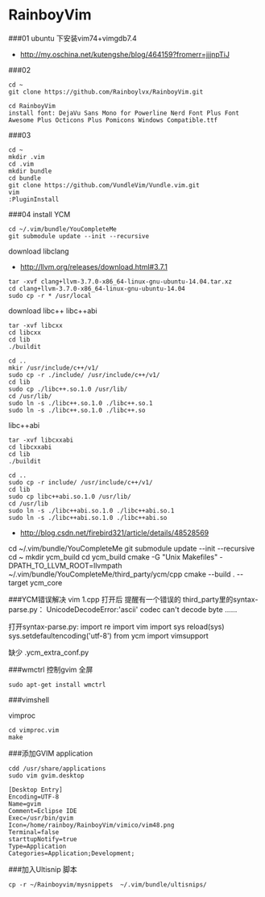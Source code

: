 # RainboyVim

###01 ubuntu 下安装vim74+vimgdb7.4

 - http://my.oschina.net/kutengshe/blog/464159?fromerr=jjjnpTiJ

###02 

```
cd ~
git clone https://github.com/Rainboylvx/RainboyVim.git

cd RainboyVim
install font: DejaVu Sans Mono for Powerline Nerd Font Plus Font Awesome Plus Octicons Plus Pomicons Windows Compatible.ttf
```

###03
```
cd ~
mkdir .vim
cd .vim
mkdir bundle
cd bundle
git clone https://github.com/VundleVim/Vundle.vim.git
vim
:PluginInstall
```

###04 install YCM

```
cd ~/.vim/bundle/YouCompleteMe
git submodule update --init --recursive

```

download libclang

 - http://llvm.org/releases/download.html#3.7.1

```
tar -xvf clang+llvm-3.7.0-x86_64-linux-gnu-ubuntu-14.04.tar.xz
cd clang+llvm-3.7.0-x86_64-linux-gnu-ubuntu-14.04
sudo cp -r * /usr/local
```

download libc++ libc++abi

```
tar -xvf libcxx
cd libcxx
cd lib
./buildit

cd ..
mkir /usr/include/c++/v1/
sudo cp -r ./include/ /usr/include/c++/v1/
cd lib
sudo cp ./libc++.so.1.0 /usr/lib/
cd /usr/lib/
sudo ln -s ./libc++.so.1.0 ./libc++.so.1
sudo ln -s ./libc++.so.1.0 ./libc++.so
```

libc++abi

```
tar -xvf libcxxabi
cd libcxxabi
cd lib
./buildit

cd ..
sudo cp -r include/ /usr/include/c++/v1/
cd lib
sudo cp libc++abi.so.1.0 /usr/lib/
cd /usr/lib
sudo ln -s ./libc++abi.so.1.0 ./libc++abi.so.1
sudo ln -s ./libc++abi.so.1.0 ./libc++abi.so

```

 - http://blog.csdn.net/firebird321/article/details/48528569

cd ~/.vim/bundle/YouCompleteMe
git submodule update --init --recursive
cd ~
mkdir ycm_build
cd ycm_build
cmake -G "Unix Makefiles" -DPATH_TO_LLVM_ROOT=llvmpath ~/.vim/bundle/YouCompleteMe/third_party/ycm/cpp
cmake --build . --target ycm_core


###YCM错误解决
vim 1.cpp 打开后 提醒有一个错误的 third_party里的syntax-parse.py：
UnicodeDecodeError:'ascii' codec can't decode byte ......

打开syntax-parse.py:
import re
import vim
import sys
reload(sys)
sys.setdefaultencoding('utf-8')
from ycm import vimsupport



缺少 .ycm_extra_conf.py


###wmctrl 控制gvim 全屏

```
sudo apt-get install wmctrl
```


###vimshell

vimproc
```
cd vimproc.vim
make
```

###添加GVIM application
```
cdd /usr/share/applications
sudo vim gvim.desktop

[Desktop Entry]
Encoding=UTF-8
Name=gvim
Comment=Eclipse IDE
Exec=/usr/bin/gvim
Icon=/home/rainboy/RainboyVim/vimico/vim48.png
Terminal=false
starttupNotify=true
Type=Application
Categories=Application;Development;
```

###加入Ultisnip 脚本

```
cp -r ~/Rainboyvim/mysnippets  ~/.vim/bundle/ultisnips/
```
